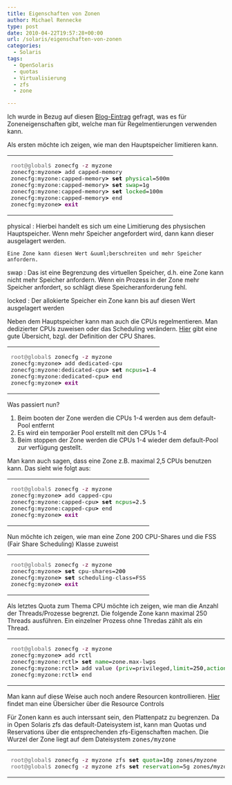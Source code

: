 ```yaml
---
title: Eigenschaften von Zonen
author: Michael Rennecke
type: post
date: 2010-04-22T19:57:28+00:00
url: /solaris/eigenschaften-von-zonen
categories:
  - Solaris
tags:
  - OpenSolaris
  - quotas
  - Virtualisierung
  - zfs
  - zone

---
```

Ich wurde in Bezug auf diesen [Blog-Eintrag][1] gefragt, was es f&uuml;r Zoneneigenschaften gibt, welche man f&uuml;r Regelmentierungen verwenden kann. 

Als ersten m&ouml;chte ich zeigen, wie man den Hauptspeicher limitieren kann. 

<div class="wp_syntax">
  <table>
    <tr>
      <td class="code">
        <pre class="bash" style="font-family:monospace;"><span style="color: #666666;">root@global$ </span>zonecfg <span style="color: #660033;">-z</span> myzone
zonecfg:myzone<span style="color: #000000; font-weight: bold;">&gt;</span> add capped-memory
zonecfg:myzone:capped-memory<span style="color: #000000; font-weight: bold;">&gt;</span> <span style="color: #000000; font-weight: bold;">set</span> <span style="color: #007800;">physical</span>=500m
zonecfg:myzone:capped-memory<span style="color: #000000; font-weight: bold;">&gt;</span> <span style="color: #000000; font-weight: bold;">set</span> <span style="color: #007800;">swap</span>=1g
zonecfg:myzone:capped-memory<span style="color: #000000; font-weight: bold;">&gt;</span> <span style="color: #000000; font-weight: bold;">set</span> <span style="color: #007800;">locked</span>=100m
zonecfg:myzone:capped-memory<span style="color: #000000; font-weight: bold;">&gt;</span> end
zonecfg:myzone<span style="color: #000000; font-weight: bold;">&gt;</span> <span style="color: #7a0874; font-weight: bold;">exit</span></pre>
      </td>
    </tr>
  </table>
</div>

physical
:   Hierbei handelt es sich um eine Limitierung des physischen Hauptspeicher. Wenn mehr Speicher angefordert wird, dann kann dieser ausgelagert werden.
       
    Eine Zone kann diesen Wert &uuml;berschreiten und mehr Speicher anfordern. 

swap
:   Das ist eine Begrenzung des virtuellen Speicher, d.h. eine Zone kann nicht mehr Speicher anfordern. Wenn ein Prozess in der Zone mehr Speicher anfordert, so schl&auml;gt diese Speicheranforderung fehl. 

locked
:   Der allokierte Speicher ein Zone kann bis auf diesen Wert ausgelagert werden 

Neben dem Hauptspeicher kann man auch die CPUs regelmentieren. Man dedizierter CPUs zuweisen oder das Scheduling ver&auml;ndern. [Hier][2] gibt eine gute &Uuml;bersicht, bzgl. der Definition der CPU Shares. 

<div class="wp_syntax">
  <table>
    <tr>
      <td class="code">
        <pre class="bash" style="font-family:monospace;"><span style="color: #666666;">root@global$ </span>zonecfg <span style="color: #660033;">-z</span> myzone
zonecfg:myzone<span style="color: #000000; font-weight: bold;">&gt;</span> add dedicated-cpu
zonecfg:myzone:dedicated-cpu<span style="color: #000000; font-weight: bold;">&gt;</span> <span style="color: #000000; font-weight: bold;">set</span> <span style="color: #007800;">ncpus</span>=<span style="color: #000000;">1</span>-<span style="color: #000000;">4</span>
zonecfg:myzone:dedicated-cpu<span style="color: #000000; font-weight: bold;">&gt;</span> end
zonecfg:myzone<span style="color: #000000; font-weight: bold;">&gt;</span> <span style="color: #7a0874; font-weight: bold;">exit</span></pre>
      </td>
    </tr>
  </table>
</div>

Was passiert nun?

  1. Beim booten der Zone werden die CPUs 1-4 werden aus dem default-Pool entfernt
  2. Es wird ein tempor&auml;er Pool erstellt mit den CPUs 1-4
  3. Beim stoppen der Zone werden die CPUs 1-4 wieder dem default-Pool zur verf&uuml;gung gestellt.

Man kann auch sagen, dass eine Zone z.B. maximal 2,5 CPUs benutzen kann. Das sieht wie folgt aus:

<div class="wp_syntax">
  <table>
    <tr>
      <td class="code">
        <pre class="bash" style="font-family:monospace;"><span style="color: #666666;">root@global$ </span>zonecfg <span style="color: #660033;">-z</span> myzone
zonecfg:myzone<span style="color: #000000; font-weight: bold;">&gt;</span> add capped-cpu
zonecfg:myzone:capped-cpu<span style="color: #000000; font-weight: bold;">&gt;</span> <span style="color: #000000; font-weight: bold;">set</span> <span style="color: #007800;">ncpus</span>=<span style="color: #000000;">2.5</span>
zonecfg:myzone:capped-cpu<span style="color: #000000; font-weight: bold;">&gt;</span> end
zonecfg:myzone<span style="color: #000000; font-weight: bold;">&gt;</span> <span style="color: #7a0874; font-weight: bold;">exit</span></pre>
      </td>
    </tr>
  </table>
</div>

Nun m&ouml;chte ich zeigen, wie man eine Zone 200 CPU-Shares und die FSS (Fair Share Scheduling) Klasse zuweist

<div class="wp_syntax">
  <table>
    <tr>
      <td class="code">
        <pre class="bash" style="font-family:monospace;"><span style="color: #666666;">root@global$ </span>zonecfg <span style="color: #660033;">-z</span> myzone
zonecfg:myzone<span style="color: #000000; font-weight: bold;">&gt;</span> <span style="color: #000000; font-weight: bold;">set</span> cpu-shares=<span style="color: #000000;">200</span>
zonecfg:myzone<span style="color: #000000; font-weight: bold;">&gt;</span> <span style="color: #000000; font-weight: bold;">set</span> scheduling-class=FSS
zonecfg:myzone<span style="color: #000000; font-weight: bold;">&gt;</span> <span style="color: #7a0874; font-weight: bold;">exit</span></pre>
      </td>
    </tr>
  </table>
</div>

Als letztes Quota zum Thema CPU m&ouml;chte ich zeigen, wie man die Anzahl der Threads/Prozesse begrenzt. Die folgende Zone kann maximal 250 Threads ausf&uuml;hren. Ein einzelner Prozess ohne Thredas z&auml;hlt als ein Thread.

<div class="wp_syntax">
  <table>
    <tr>
      <td class="code">
        <pre class="bash" style="font-family:monospace;"><span style="color: #666666;">root@global$ </span>zonecfg <span style="color: #660033;">-z</span> myzone
zonecfg:myzone<span style="color: #000000; font-weight: bold;">&gt;</span> add rctl
zonecfg:myzone:rctl<span style="color: #000000; font-weight: bold;">&gt;</span> <span style="color: #000000; font-weight: bold;">set</span> <span style="color: #007800;">name</span>=zone.max-lwps
zonecfg:myzone:rctl<span style="color: #000000; font-weight: bold;">&gt;</span> add value <span style="color: #7a0874; font-weight: bold;">&#40;</span><span style="color: #007800;">priv</span>=privileged,<span style="color: #007800;">limit</span>=<span style="color: #000000;">250</span>,<span style="color: #007800;">action</span>=deny<span style="color: #7a0874; font-weight: bold;">&#41;</span>
zonecfg:myzone:rctl<span style="color: #000000; font-weight: bold;">&gt;</span> end</pre>
      </td>
    </tr>
  </table>
</div>

Man kann auf diese Weise auch noch andere Resourcen kontrollieren. [Hier][3] findet man eine &Uuml;bersicher &uuml;ber die Resource Controls

F&uuml;r Zonen kann es auch interssant sein, den Plattenpatz zu begrenzen. Da in Open Solaris zfs das default-Dateisystem ist, kann man Quotas und Reservations &uuml;ber die entsprechenden zfs-Eigenschaften machen. Die Wurzel der Zone liegt auf dem Dateisystem <tt>zones/myzone</tt>

<div class="wp_syntax">
  <table>
    <tr>
      <td class="code">
        <pre class="bash" style="font-family:monospace;"><span style="color: #666666;">root@global$ </span>zonecfg <span style="color: #660033;">-z</span> myzone zfs <span style="color: #000000; font-weight: bold;">set</span> <span style="color: #007800;">quota</span>=10g zones<span style="color: #000000; font-weight: bold;">/</span>myzone
<span style="color: #666666;">root@global$ </span>zonecfg <span style="color: #660033;">-z</span> myzone zfs <span style="color: #000000; font-weight: bold;">set</span> <span style="color: #007800;">reservation</span>=5g zones<span style="color: #000000; font-weight: bold;">/</span>myzone</pre>
      </td>
    </tr>
  </table>
</div>

 [1]: http://0rpheus.net/solaris/eine-zone-in-10-minuten
 [2]: http://docs.sun.com/app/docs/doc/817-1592/rmfss-4?l=en&a=view
 [3]: http://docs.sun.com/app/docs/doc/820-2316/rmctrls-1?l=de&a=view